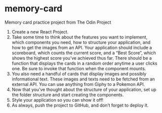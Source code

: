 # memory-card
Memory card practice project from The Odin Project

1. Create a new React Project.
2. Take some time to think about the features you want to implement, which components you need, how to structure your application, and how to get the images from an API. Your application should include a scoreboard, which counts the current score, and a “Best Score”, which shows the highest score you’ve achieved thus far. There     should be a function that displays the cards in a random order anytime a user clicks one. Be sure to invoke that function when the component mounts.
3. You also need a handful of cards that display images and possibly informational text. These images and texts need to be fetched from an external API. You can use anything from Giphy to a Pokemon API.
4. Now that you’ve thought about the structure of your application, set up the folder structure and start creating the components.
5. Style your application so you can show it off!
6. As always, push the project to GitHub, and don’t forget to deploy it.


